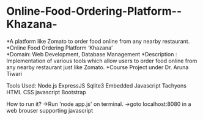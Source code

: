 # Online-Food-Ordering-Platform--Khazana-
*A platform like Zomato to order food online from any nearby restaurant.
*Online   Food   Ordering   Platform   ‘Khazana’  
*Domain:   Web   Development,   Database   Management 
*Description : 
   Implementation   of   various   tools   which   allow   users   to   order   food   online   from   any   nearby   restaurant just   like   Zomato. 
*Course   Project   under   Dr.   Aruna   Tiwari

Tools Used:
Node.js
ExpressJS
Sqlite3
Embedded Javascript
Tachyons
HTML
CSS
javascript
Bootstrap

How to run it?
->Run 'node app.js' on terminal.
->goto localhost:8080 in a web brouser supporting javascript
